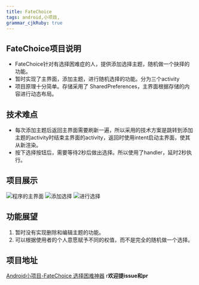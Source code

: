 ```yaml
---
title: FateChoice
tags: android,小项目,
grammar_cjkRuby: true
---
```



## FateChoice项目说明
- FateChoice针对有选择困难症的人，提供添加选择主题，随机做一个抉择的功能。
- 暂时实现了主界面，添加主题，进行随机选择的功能。分为三个activity
- 项目原理十分简单。存储采用了 SharedPreferences，主界面根据存储的内容进行动态布局。
## 技术难点
- 每次添加主题后返回主界面需要刷新一遍，所以采用的技术方案是跳转到添加主题的activity时结束主界面的activity，返回时使用intent启动主界面，使其从新渲染。
- 按下选择按钮后，需要等待2秒后做出选择。所以使用了handler，延时2秒执行。
## 项目展示
![程序的主界面](https://www.github.com/windyear/github_save_picture/raw/master/小书匠/主界面.jpg)
![添加选择](https://www.github.com/windyear/github_save_picture/raw/master/小书匠/添加选择.jpg)
![进行选择](https://www.github.com/windyear/github_save_picture/raw/master/小书匠/进行选择.jpg)

## 功能展望
1. 暂时没有实现删除和编辑主题的功能。
2. 可以根据使用者的个人意愿赋予不同的权值，而不是完全的随机做一个选择。

## 项目地址
[Android小项目-FateChoice 选择困难神器](https://github.com/windyear/FateChoice)
r**欢迎提issue和pr**